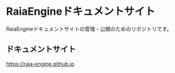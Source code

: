 # RaiaEngineドキュメントサイト

RaiaEngineドキュメントサイトの管理・公開のためのリポジトリです。

## ドキュメントサイト

https://raia-engine.github.io

